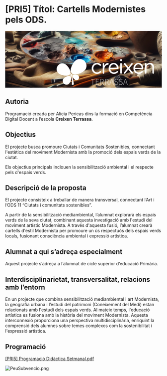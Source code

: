 # [PRI5] Títol: Cartells Modernistes pels ODS.

![PortadaCreixen](PortadaCreixen.png)

## **Autoria**

Programació creada per Alícia Pericas dins la formació en Competència Digital Docent a l’escola **Creixen Terrassa**.

## **Objectius**

El projecte busca promoure Ciutats i Comunitats Sostenibles, connectant l'estètica del moviment Modernista amb la promoció dels espais verds de la ciutat. 

Els objectius principals inclouen la sensibilització ambiental i el respecte pels d'espais verds. 

## **Descripció de la proposta**

El projecte consisteix a treballar de manera transversal, connectant l’Art i l’ODS 11 “Ciutats i comunitats sostenibles”.

A partir de la sensibilització mediambiental, l’alumnat explorarà els espais verds de la seva ciutat, combinant aquesta investigació amb l'estudi del moviment artístic Modernista. A través d'aquesta fusió, l’alumnat crearà cartells d'estil Modernista per promoure un ús respectuós dels espais verds locals, fusionant consciència ambiental i expressió artística.

## **Alumnat a qui s’adreça especialment**

Aquest projecte s’adreça a l’alumnat de cicle superior d’educació Primària.

## **Interdisciplinarietat, transversalitat, relacions amb l’entorn**

En un projecte que combina sensibilització mediambiental i art Modernista, la geografia urbana i l’estudi del patrimoni (Coneixement del Medi) estan relacionats amb l'estudi dels espais verds. Al mateix temps, l'educació artística es fusiona amb la història del moviment Modernista. Aquesta interconnexió proporciona una perspectiva multidisciplinària, enriquint la comprensió dels alumnes sobre temes complexos com la sostenibilitat i l'expressió artística.

## Programació

[[PRI5] Programació Didàctica Setmanal.pdf](Programaci%C3%B3%20Did%C3%A0ctica/PRI5_Programaci%C3%B3_Did%C3%A0ctica_Setmanal.pdf)

![PeuSubvencio.png](PeuSubvenci%C3%B3.png)
